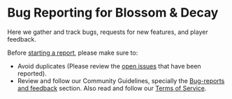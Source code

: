 # Bug Reporting for Blossom &amp; Decay
Here we gather and track bugs, requests for new features, and player feedback.

Before [starting a report](https://github.com/konspiracy-games/blossom-and-decay/issues/new/choose), please make sure to:
- Avoid duplicates (Please review the [open issues](https://github.com/konspiracy-games/blossom-and-decay/issues) that have been reported).
- Review and follow our Community Guidelines, specially the [Bug-reports and feedback](https://konspiracy.de/community_guidelines.html#Bug_Reports) section. Also read and follow our [Terms of Service](https://konspiracy.de/terms_of_service.html).
